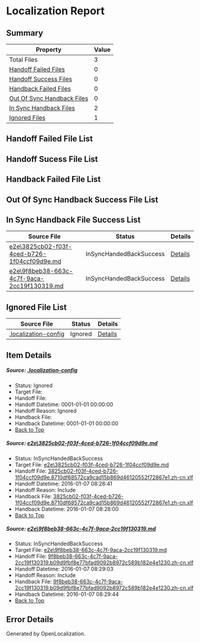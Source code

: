 # <a name='report-top'></a> Localization Report

## Summary
 Property | Value 
 -------- | ----- 
 Total Files | 3
[ Handoff Failed Files ](#handoff-failed-list)| 0
[ Handoff Success Files ](#handoff-success-list)| 0
[ Handback Failed Files ](#handback-failed-list)| 0
[ Out Of Sync Handback Files ](#outofsync-handback-success-list)| 0
[ In Sync Handback Files ](#insync-handback-success-list)| 2
[ Ignored Files ](#ignored-list)| 1

## <a name='handoff-failed-list'></a> Handoff Failed File List

## <a name='handoff-success-list'></a> Handoff Sucess File List

## <a name='handback-failed-list'></a> Handback Failed File List

## <a name='outofsync-handback-success-list'></a> Out Of Sync Handback Success File List

## <a name='insync-handback-success-list'></a> In Sync Handback File Success List
 Source File | Status | Details 
 ----------- | ------ | ------- 
 [e2e\3825cb02-f03f-4ced-b726-1f04ccf09d9e.md](https://github.com/OpenLocalizationTest/oltest/blob/5ed31b2a5af8aa2c0b95ab3ac30ba1207e05c977/e2e/3825cb02-f03f-4ced-b726-1f04ccf09d9e.md) | InSyncHandedBackSuccess | [Details](#3ed369287d97ef660efdd9aa259559a210147ffa1)
 [e2e\9f8beb38-663c-4c7f-9aca-2cc19f130319.md](https://github.com/OpenLocalizationTest/oltest/blob/548786fa002662ab288d1ad353ac22b6c23e94f6/e2e/9f8beb38-663c-4c7f-9aca-2cc19f130319.md) | InSyncHandedBackSuccess | [Details](#f560c491a48c0dd7571b357b3b98b625d867e6842)

## <a name='ignored-list'></a> Ignored File List
 Source File | Status | Details 
 ----------- | ------ | ------- 
 [.localization-config](https://github.com/OpenLocalizationTest/oltest/blob/548786fa002662ab288d1ad353ac22b6c23e94f6/.localization-config) | Ignored | [Details](#e4725be8631cbe979bbe0fa8b97cd75f1fd41d4d0)

## Item Details
##### <a name='e4725be8631cbe979bbe0fa8b97cd75f1fd41d4d0'></a> Source: [.localization-config](https://github.com/OpenLocalizationTest/oltest/blob/548786fa002662ab288d1ad353ac22b6c23e94f6/.localization-config)
* Status: Ignored
* Target File: 
* Handoff File: 
* Handoff Datetime: 0001-01-01 00:00:00
* Handoff Reason: Ignored
* Handback File: 
* Handback Datetime: 0001-01-01 00:00:00
* [Back to Top](#report-top)

##### <a name='3ed369287d97ef660efdd9aa259559a210147ffa1'></a> Source: [e2e\3825cb02-f03f-4ced-b726-1f04ccf09d9e.md](https://github.com/OpenLocalizationTest/oltest/blob/5ed31b2a5af8aa2c0b95ab3ac30ba1207e05c977/e2e/3825cb02-f03f-4ced-b726-1f04ccf09d9e.md)
* Status: InSyncHandedBackSuccess
* Target File: [e2e\3825cb02-f03f-4ced-b726-1f04ccf09d9e.md](https://github.com/OpenLocalizationTestOrg/oltest.zh-cn/blob/6518dd9af6348d85f76410f07ffc059b0818ca91/e2e/3825cb02-f03f-4ced-b726-1f04ccf09d9e.md)
* Handoff File: [3825cb02-f03f-4ced-b726-1f04ccf09d9e.8710df68572ca9cad15b869d46120552f72867e1.zh-cn.xlf](https://github.com/OpenLocalizationTestOrg/olhandoff/blob/a7c812b7a770881892cdfe9ceaafb327f15794e5/ol-handoff/OpenLocalizationTestOrg/oltest.zh-cn/yufeih/3825cb02-f03f-4ced-b726-1f04ccf09d9e.8710df68572ca9cad15b869d46120552f72867e1.zh-cn.xlf)
* Handoff Datetime: 2016-01-07 08:26:41
* Handoff Reason: Include
* Handback File: [3825cb02-f03f-4ced-b726-1f04ccf09d9e.8710df68572ca9cad15b869d46120552f72867e1.zh-cn.xlf](https://github.com/OpenLocalizationTestOrg/olhandback/blob/6040402a6acef7dcc1ff7a990c62133ffa19c3ac/ol-handback/OpenLocalizationTestOrg/oltest.zh-cn/yufeih/3825cb02-f03f-4ced-b726-1f04ccf09d9e.8710df68572ca9cad15b869d46120552f72867e1.zh-cn.xlf)
* Handback Datetime: 2016-01-07 08:28:00
* [Back to Top](#report-top)

##### <a name='f560c491a48c0dd7571b357b3b98b625d867e6842'></a> Source: [e2e\9f8beb38-663c-4c7f-9aca-2cc19f130319.md](https://github.com/OpenLocalizationTest/oltest/blob/548786fa002662ab288d1ad353ac22b6c23e94f6/e2e/9f8beb38-663c-4c7f-9aca-2cc19f130319.md)
* Status: InSyncHandedBackSuccess
* Target File: [e2e\9f8beb38-663c-4c7f-9aca-2cc19f130319.md](https://github.com/OpenLocalizationTestOrg/oltest.zh-cn/blob/8fdf38c62f5dd3921f7ca77759cce8af0f58b7d2/e2e/9f8beb38-663c-4c7f-9aca-2cc19f130319.md)
* Handoff File: [9f8beb38-663c-4c7f-9aca-2cc19f130319.b09d9fbf8e77bfad9092b8972c589b182e4e1230.zh-cn.xlf](https://github.com/OpenLocalizationTestOrg/olhandoff/blob/231542ed2c24ac9b7834dc0f87df1ec0a7cacbd0/ol-handoff/OpenLocalizationTestOrg/oltest.zh-cn/yufeih/9f8beb38-663c-4c7f-9aca-2cc19f130319.b09d9fbf8e77bfad9092b8972c589b182e4e1230.zh-cn.xlf)
* Handoff Datetime: 2016-01-07 08:29:03
* Handoff Reason: Include
* Handback File: [9f8beb38-663c-4c7f-9aca-2cc19f130319.b09d9fbf8e77bfad9092b8972c589b182e4e1230.zh-cn.xlf](https://github.com/OpenLocalizationTestOrg/olhandback/blob/35b4999c37dafe534ce72bc1aee8b58b81d72924/ol-handback/OpenLocalizationTestOrg/oltest.zh-cn/yufeih/9f8beb38-663c-4c7f-9aca-2cc19f130319.b09d9fbf8e77bfad9092b8972c589b182e4e1230.zh-cn.xlf)
* Handback Datetime: 2016-01-07 08:29:44
* [Back to Top](#report-top)


## Error Details

Generated by OpenLocalization.

